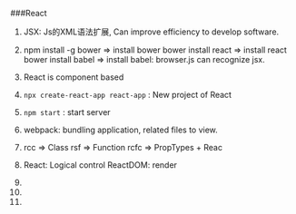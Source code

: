 ###React

1. JSX: Js的XML语法扩展, Can improve efficiency to develop software.

2.  npm install -g bower  => install bower 
    bower install react => install react
    bower install babel => install babel: browser.js can recognize jsx.
    
3.  React is component based

4.  `npx create-react-app react-app` : New project of React

5.  `npm start` : start server

6.  webpack: bundling application, related files to view.

7.  rcc  => Class
    rsf  => Function
    rcfc => PropTypes + Reac

8.  React: Logical control
    ReactDOM: render

9.

10.
11.
